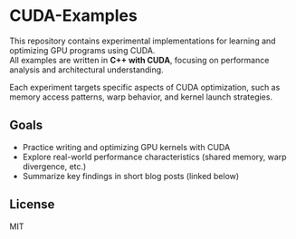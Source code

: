 # CUDA-Examples

This repository contains experimental implementations for learning and optimizing GPU programs using CUDA.  
All examples are written in **C++ with CUDA**, focusing on performance analysis and architectural understanding.

Each experiment targets specific aspects of CUDA optimization, such as memory access patterns, warp behavior, and kernel launch strategies.

## Goals

- Practice writing and optimizing GPU kernels with CUDA
- Explore real-world performance characteristics (shared memory, warp divergence, etc.)
- Summarize key findings in short blog posts (linked below)

<!--
## Blog

Brief write-ups are published on my technical blog:  
👉 [https://your-github-pages-url.com](https://your-github-pages-url.com)
-->
<!--
## Environment

- CUDA Toolkit: [version you're using]
- Platform: Linux / WSL2 / Windows + Visual Studio
- Profiling: Nsight Systems / Nsight Compute
-->

## License

MIT
